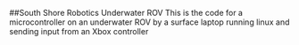 ﻿##South Shore Robotics Underwater ROV
This is the code for a microcontroller on an underwater ROV by a surface laptop running linux and sending input from an Xbox controller

